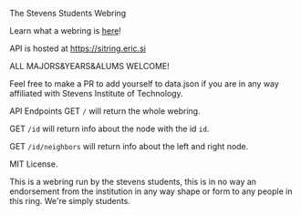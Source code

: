 The Stevens Students Webring

Learn what a webring is [here](https://en.m.wikipedia.org/wiki/Webring)!

API is hosted at https://sitring.eric.si

ALL MAJORS&YEARS&ALUMS WELCOME! 

Feel free to make a PR to add yourself to data.json if you are in any way
affiliated with Stevens Institute of Technology.

API Endpoints
GET `/` will return the whole webring.

GET `/id` will return info about the node with the id `id`.

GET `/id/neighbors` will return info about the left and right node.

MIT License.

This is a webring run by the stevens students, this is in no way an endorsement
from the institution in any way shape or form to any people in this ring. We're
simply students.
